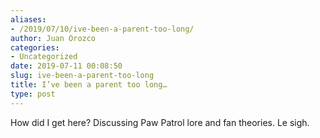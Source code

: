 ```yaml
---
aliases:
- /2019/07/10/ive-been-a-parent-too-long/
author: Juan Orozco
categories:
- Uncategorized
date: 2019-07-11 00:08:50
slug: ive-been-a-parent-too-long
title: I’ve been a parent too long…
type: post
---
```


How did I get here? Discussing Paw Patrol lore and fan theories. Le sigh.

<figure class="wp-block-image">

<img src="https://i1.wp.com/m.juanorozco.com/wp-content/uploads/2019/07/10200645/image.png?w=580&#038;ssl=1" alt="" class="wp-image-3146" srcset="https://i1.wp.com/m.juanorozco.com/wp-content/uploads/2019/07/10200645/image.png?w=580&#038;ssl=1 366w, https://i1.wp.com/m.juanorozco.com/wp-content/uploads/2019/07/10200645/image.png?w=580&#038;ssl=1 300w" sizes="(max-width: 366px) 100vw, 366px" data-recalc-dims="1" /></figure>